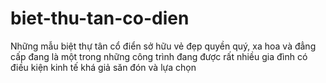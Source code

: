 # biet-thu-tan-co-dien
Những mẫu biệt thự tân cổ điển sở hữu vẻ đẹp quyền quý, xa hoa và đẳng cấp đang là một trong những công trình đang được rất nhiều gia đình có điều kiện kinh tế khá giả săn đón và lựa chọn
